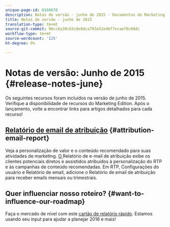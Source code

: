 ```yaml
---
unique-page-id: 8160678
description: Notas de versão - junho de 2015 - Documentos do Marketing - Documentação do produto
title: Notas de versão - junho de 2015
translation-type: tm+mt
source-git-commit: 96cc6a30c63c8e8dca793a52e4bf7ecaef8c08dc
workflow-type: tm+mt
source-wordcount: '125'
ht-degree: 0%

---
```



# Notas de versão: Junho de 2015 {#release-notes-june}

Os seguintes recursos foram incluídos na versão de junho de 2015. Verifique a disponibilidade de recursos do Marketing Edition. Após o lançamento, volte a encontrar links para artigos detalhados para cada recurso!

## [Relatório de email de atribuição](../../product-docs/web-personalization/reporting-for-web-personalization/email-reports.md)  {#attribution-email-report}

Veja a personalização de valor e o conteúdo recomendado para suas atividades de marketing. [O ](../../product-docs/web-personalization/reporting-for-web-personalization/email-reports.md) Relatório de e-mail de atribuição exibe os clientes potenciais diretos e assistidos atribuídos à personalização do RTP e às campanhas de conteúdo recomendadas. Em RTP, Configurações do usuário e Relatório de email, adicione o Relatório de email de atribuição para receber emails mensais ou trimestrais.

## Quer influenciar nosso roteiro? {#want-to-influence-our-roadmap}

Faça o mercado de nível com este [cartão de relatório rápido](https://www.surveymonkey.com/s/VG9YCT5). Estamos usando seu input para ajudar a planejar 2016 e mais!
